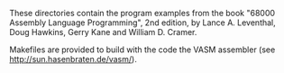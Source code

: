 These directories contain the program examples from the book "68000
Assembly Language Programming", 2nd edition, by Lance A. Leventhal,
Doug Hawkins, Gerry Kane and William D. Cramer.

Makefiles are provided to build with the code the VASM assembler (see
http://sun.hasenbraten.de/vasm/).

